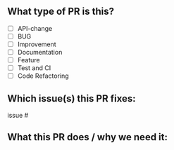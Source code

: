 ## What type of PR is this?

- [ ] API-change
- [ ] BUG
- [ ] Improvement
- [ ] Documentation
- [ ] Feature
- [ ] Test and CI
- [ ] Code Refactoring

## Which issue(s) this PR fixes:

issue #

## What this PR does / why we need it:
